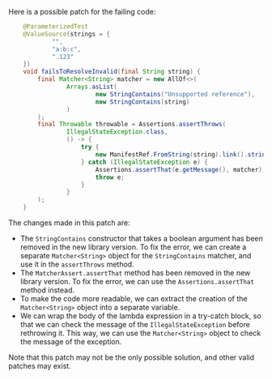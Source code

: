 Here is a possible patch for the failing code:
```java
    @ParameterizedTest
    @ValueSource(strings = {
            "",
            "a:b:c",
            ".123"
    })
    void failsToResolveInvalid(final String string) {
        final Matcher<String> matcher = new AllOf<>(
                Arrays.asList(
                        new StringContains("Unsupported reference"),
                        new StringContains(string)
                )
        );
        final Throwable throwable = Assertions.assertThrows(
                IllegalStateException.class,
                () -> {
                    try {
                        new ManifestRef.FromString(string).link().string();
                    } catch (IllegalStateException e) {
                        Assertions.assertThat(e.getMessage(), matcher);
                        throw e;
                    }
                }
        );
    }
```
The changes made in this patch are:

* The `StringContains` constructor that takes a boolean argument has been removed in the new library version. To fix the error, we can create a separate `Matcher<String>` object for the `StringContains` matcher, and use it in the `assertThrows` method.
* The `MatcherAssert.assertThat` method has been removed in the new library version. To fix the error, we can use the `Assertions.assertThat` method instead.
* To make the code more readable, we can extract the creation of the `Matcher<String>` object into a separate variable.
* We can wrap the body of the lambda expression in a try-catch block, so that we can check the message of the `IllegalStateException` before rethrowing it. This way, we can use the `Matcher<String>` object to check the message of the exception.

Note that this patch may not be the only possible solution, and other valid patches may exist.